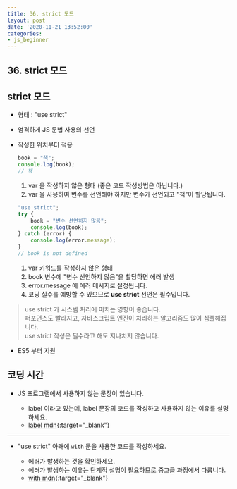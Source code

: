 ```yaml
---
title: 36. strict 모드
layout: post
date: '2020-11-21 13:52:00'
categories:
- js_beginner
---
```


## 36. strict 모드

## strict 모드

* 형태 : "use strict"
* 엄격하게 JS 문법 사용의 선언
* 작성한 위치부터 적용

    ```javascript
    book = "책";
    console.log(book);
    // 책
    ```
    
    1. var 을 작성하지 않은 형태 (좋은 코드 작성방법은 아닙니다.)
    2. var 을 사용하여 변수를 선언해야 하지만 변수가 선언되고 "책"이 할당됩니다.

    ```javascript
    "use strict";
    try {
        book = "변수 선언하지 않음";
        console.log(book);
    } catch (error) {
        console.log(error.message);
    }
    // book is not defined
    ```
    
    1. var 키워드를 작성하지 않은 형태
    2. book 변수에 "변수 선언하지 않음"을 할당하면 에러 발생
    3. error.message 에 에러 메시지로 설정됩니다. 
    4. 코딩 실수를 예방할 수 있으므로 **use strict** 선언은 필수입니다.
    
>use strict 가 시스템 처리에 미치는 영향이 좋습니다.  
>퍼포먼스도 빨라지고, 자바스크립트 엔진이 처리하는 알고리즘도 많이 심플해집니다.  
>use strict 작성은 필수라고 해도 지나치지 않습니다.

* ES5 부터 지원

## 코딩 시간

* JS 프로그램에서 사용하지 않는 문장이 있습니다.

    * label 이라고 있는데, label 문장의 코드를 작성하고 사용하지 않는 이유를 설명하세요.
    * [label mdn](https://developer.mozilla.org/ko/docs/Web/JavaScript/Reference/Statements/label){:target="_blank"}
    
---

* "use strict" 아래에 `with` 문을 사용한 코드를 작성하세요.

    * 에러가 발생하는 것을 확인하세요.
    * 에러가 발생하는 이유는 단계적 설명이 필요하므로 중고급 과정에서 다룹니다.
    * [with mdn](https://developer.mozilla.org/ko/docs/Web/JavaScript/Reference/Statements/with){:target="_blank"}